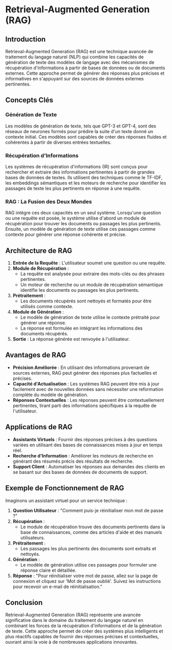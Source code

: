 # Retrieval-Augmented Generation (RAG)

## Introduction

Retrieval-Augmented Generation (RAG) est une technique avancée de traitement du langage naturel (NLP) qui combine les capacités de génération de texte des modèles de langage avec des mécanismes de récupération d'informations à partir de bases de données ou de documents externes. Cette approche permet de générer des réponses plus précises et informatives en s'appuyant sur des sources de données externes pertinentes.

## Concepts Clés

### Génération de Texte

Les modèles de génération de texte, tels que GPT-3 et GPT-4, sont des réseaux de neurones formés pour prédire la suite d'un texte donné un contexte initial. Ces modèles sont capables de créer des réponses fluides et cohérentes à partir de diverses entrées textuelles.

### Récupération d'Informations

Les systèmes de récupération d'informations (IR) sont conçus pour rechercher et extraire des informations pertinentes à partir de grandes bases de données de textes. Ils utilisent des techniques comme le TF-IDF, les embeddings sémantiques et les moteurs de recherche pour identifier les passages de texte les plus pertinents en réponse à une requête.

### RAG : La Fusion des Deux Mondes

RAG intègre ces deux capacités en un seul système. Lorsqu'une question ou une requête est posée, le système utilise d'abord un module de récupération pour trouver les documents ou passages les plus pertinents. Ensuite, un modèle de génération de texte utilise ces passages comme contexte pour générer une réponse cohérente et précise.

## Architecture de RAG

1. **Entrée de la Requête** : L'utilisateur soumet une question ou une requête.
2. **Module de Récupération** :
    - La requête est analysée pour extraire des mots-clés ou des phrases pertinentes.
    - Un moteur de recherche ou un module de récupération sémantique identifie les documents ou passages les plus pertinents.
3. **Prétraitement** :
    - Les documents récupérés sont nettoyés et formatés pour être utilisés comme contexte.
4. **Module de Génération** :
    - Le modèle de génération de texte utilise le contexte prétraité pour générer une réponse.
    - La réponse est formulée en intégrant les informations des documents récupérés.
5. **Sortie** : La réponse générée est renvoyée à l'utilisateur.

## Avantages de RAG

- **Précision Améliorée** : En utilisant des informations provenant de sources externes, RAG peut générer des réponses plus factuelles et précises.
- **Capacité d'Actualisation** : Les systèmes RAG peuvent être mis à jour facilement avec de nouvelles données sans nécessiter une reformation complète du modèle de génération.
- **Réponses Contextuelles** : Les réponses peuvent être contextuellement pertinentes, tirant parti des informations spécifiques à la requête de l'utilisateur.

## Applications de RAG

- **Assistants Virtuels** : Fournir des réponses précises à des questions variées en utilisant des bases de connaissances mises à jour en temps réel.
- **Recherche d'Information** : Améliorer les moteurs de recherche en générant des résumés précis des résultats de recherche.
- **Support Client** : Automatiser les réponses aux demandes des clients en se basant sur des bases de données de documents de support.

## Exemple de Fonctionnement de RAG

Imaginons un assistant virtuel pour un service technique :

1. **Question Utilisateur** : "Comment puis-je réinitialiser mon mot de passe ?"
2. **Récupération** :
    - Le module de récupération trouve des documents pertinents dans la base de connaissances, comme des articles d'aide et des manuels utilisateurs.
3. **Prétraitement** :
    - Les passages les plus pertinents des documents sont extraits et nettoyés.
4. **Génération** :
    - Le modèle de génération utilise ces passages pour formuler une réponse claire et détaillée.
5. **Réponse** : "Pour réinitialiser votre mot de passe, allez sur la page de connexion et cliquez sur 'Mot de passe oublié'. Suivez les instructions pour recevoir un e-mail de réinitialisation."

## Conclusion

Retrieval-Augmented Generation (RAG) représente une avancée significative dans le domaine du traitement du langage naturel en combinant les forces de la récupération d'informations et de la génération de texte. Cette approche permet de créer des systèmes plus intelligents et plus réactifs capables de fournir des réponses précises et contextuelles, ouvrant ainsi la voie à de nombreuses applications innovantes.